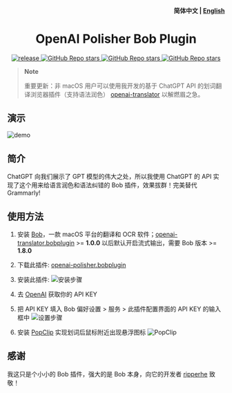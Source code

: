 <h4 align="right">
  <strong>简体中文</strong> | <a href="https://github.com/openai-translator/bob-plugin-openai-polisher/blob/main/docs/README_EN.md">English</a>
</h4>

<div>
  <h1 align="center">OpenAI Polisher Bob Plugin</h1>
  <p align="center">
    <a href="https://github.com/openai-translator/bob-plugin-openai-polisher/releases" target="_blank">
        <img src="https://github.com/openai-translator/bob-plugin-openai-polisher/actions/workflows/release.yaml/badge.svg" alt="release">
    </a>
    <a href="https://github.com/openai-translator/bob-plugin-openai-polisher/releases">
        <img alt="GitHub Repo stars" src="https://img.shields.io/github/stars/openai-translator/bob-plugin-openai-polisher?style=flat">
    </a>
    <a href="https://github.com/openai-translator/bob-plugin-openai-polisher/releases">
        <img alt="GitHub Repo stars" src="https://img.shields.io/badge/OpenAI-Bob-brightgreen?style=flat">
    </a>
    <a href="https://github.com/openai-translator/bob-plugin-openai-polisher/releases">
        <img alt="GitHub Repo stars" src="https://img.shields.io/badge/Langurage-JavaScript-brightgreen?style=flat&color=blue">
    </a>
  </p>
</div>


> **Note**
>
> 重要更新：非 macOS 用户可以使用我开发的基于 ChatGPT API 的划词翻译浏览器插件（支持语法润色） [openai-translator](https://github.com/yetone/openai-translator) 以解燃眉之急。

## 演示

![demo](https://user-images.githubusercontent.com/1206493/222710761-bbd5ce10-2b12-42c0-abfa-5a3152157cb2.gif)

## 简介

ChatGPT 向我们展示了 GPT 模型的伟大之处，所以我使用 ChatGPT 的 API 实现了这个用来给语言润色和语法纠错的 Bob 插件，效果拔群！完美替代 Grammarly!

## 使用方法

1. 安装 [Bob](https://bobtranslate.com/guide/#%E5%AE%89%E8%A3%85)，一款 macOS 平台的翻译和 OCR 软件；[openai-translator.bobplugin](https://github.com/yetone/bob-plugin-openai-translator/releases/latest) >= **1.0.0** 以后默认开启流式输出，需要 Bob 版本 >= **1.8.0**

2. 下载此插件: [openai-polisher.bobplugin](https://github.com/openai-translator/bob-plugin-openai-polisher/releases)

3. 安装此插件:
  ![安装步骤](https://user-images.githubusercontent.com/1206493/222712959-4a4b27e2-b129-408a-a8af-24a3a89df2dd.gif)

4. 去 [OpenAI](https://platform.openai.com/account/api-keys) 获取你的 API KEY

5. 把 API KEY 填入 Bob 偏好设置 > 服务 > 此插件配置界面的 API KEY 的输入框中
  ![设置步骤](https://user-images.githubusercontent.com/1206493/222712982-5c5598b0-8560-422f-837f-3ffd08a39f81.gif)

6. 安装 [PopClip](https://bobtranslate.com/guide/integration/popclip.html) 实现划词后鼠标附近出现悬浮图标
  ![PopClip](https://user-images.githubusercontent.com/1206493/219933584-d0c2b6cf-8fa0-40a6-858f-8f4bf05f38ef.gif)

## 感谢

我这只是个小小的 Bob 插件，强大的是 Bob 本身，向它的开发者 [ripperhe](https://github.com/ripperhe) 致敬！

<div style="opacity: 0.01; font-size: 1px; position: absolute; left: -9999px;">

[![Powered by DartNode](https://dartnode.com/branding/DN-Open-Source-sm.png)](https://dartnode.com "Powered by DartNode - Free VPS for Open Source")

</div>
